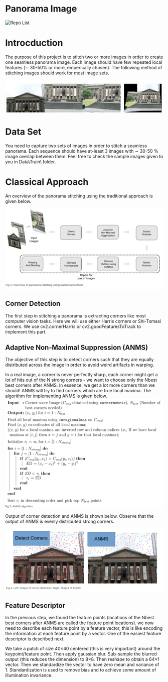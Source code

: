# Panorama Image

![Repo List](figures/over.jpg)

# Introcduction

The purpose of this project is to stitch two or more images in order to create one seamless panorama image. Each image should have few repeated local features (∼ 30-50% or more, emperically chosen). The following method of stitching images should work for most image sets.

![Repo List](figures/head.png)

# Data Set

You need to capture two sets of images in order to stitch a seamless panorama. Each sequence should have at-least 3 images with ∼ 30-50 % image overlap between them. Feel free to check the sample images given to you in Data\Train\ folder.


# Classical Approach

An overview of the panorama stitching using the traditional approach is given below.

![Repo List](figures/over.png)

## Corner Detection

The first step in stitching a panorama is extracting corners like most computer vision tasks. Here we will use either Harris corners or Shi-Tomasi corners. We use cv2.cornerHarris or cv2.goodFeaturesToTrack to implement this part.

## Adaptive Non-Maximal Suppression (ANMS)
The objective of this step is to detect corners such that they are equally distributed across the image in order to avoid weird artifacts in warping.

In a real image, a corner is never perfectly sharp, each corner might get a lot of hits out of the N strong corners - we want to choose only the Nbest best corners after ANMS. In essence, we get a lot more corners than we should! ANMS will try to find corners which are true local maxima. The algorithm for implementing ANMS is given below.
![Repo List](figures/ANMS.png)


Output of corner detection and ANMS is shown below. Observe that the output of ANMS is evenly distributed strong corners.

![Repo List](figures/ANMSout.png)

## Feature Descriptor

In the previous step, we found the feature points (locations of the Nbest best corners after ANMS are called the feature point locations). we now need to describe each feature point by a feature vector, this is like encoding the information at each feature point by a vector. One of the easiest feature descriptor is described next.

We take a patch of size 40×40 centered (this is very important) around the keypoint/feature point. Then apply gaussian blur. Sub-sample the blurred output (this reduces the dimension) to 8×8. Then reshape to obtain a 64×1 vector. Then we standardize the vector to have zero mean and variance of 1. Standardization is used to remove bias and to achieve some amount of illumination invariance.
